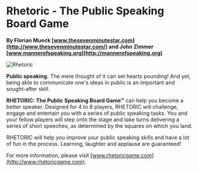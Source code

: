 
# Rhetoric - The Public Speaking Board Game

**By Florian Mueck [www.thesevenminutestar.com](http://www.thesevenminutestar.com/) and John Zimmer [www.mannerofspeaking.org](http://mannerofspeaking.org)**

![Rhetoric](images/rhetoric.jpg)

**Public speaking.** The mere thought of it can set hearts pounding! And yet, being able to communicate one's ideas in public is an important and sought-after skill. 

**RHETORIC: The Public Speaking Board Game™** can help you become a better speaker. Designed for 4 to 8 players, RHETORIC will challenge, engage and entertain you with a series of public speaking tasks. You and your fellow players will step onto the stage and take turns delivering a series of short speeches, as determined by the squares on which you land.

RHETORIC will help you improve your public speaking skills and have a lot of fun in the process. Learning, laughter and applause are guaranteed! 

For more information, please visit [www.rhetoricgame.com](http://www.rhetoricgame.com).
